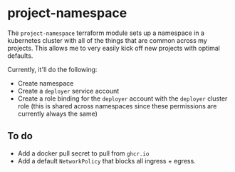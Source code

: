 # project-namespace

The `project-namespace` terraform module sets up a namespace in a kubernetes cluster with all of the things that are common across my projects. This allows me to very easily kick off new projects with optimal defaults.

Currently, it'll do the following:

- Create namespace
- Create a `deployer` service account
- Create a role binding for the `deployer` account with the `deployer` cluster role (this is shared across namespaces since these permissions are currently always the same)


## To do

- Add a docker pull secret to pull from `ghcr.io`
- Add a default `NetworkPolicy` that blocks all ingress + egress.
